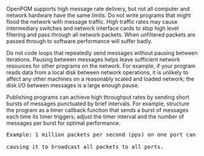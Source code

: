OpenPGM supports high message rate delivery, but not all computer and network hardware have the same limits.  Do not write programs that might flood the network with message traffic. High traffic rates may cause intermediary switches and network interface cards to stop high level filtering and pass through all network packets.  When unfiltered packets are passed through to software performance will suffer badly.

Do not code loops that repeatedly send messages without pausing between iterations. Pausing between messages helps leave sufficient network resources for other programs on the network. For example, if your program reads data from a local disk between network operations, it is unlikely to affect any other machines on a reasonably scaled and loaded network; the disk I/O between messages is a large enough pause.

Publishing programs can achieve high throughput rates by sending short bursts of messages punctuated by brief intervals. For example, structure the program as a timer callback function that sends a burst of messages each time its timer triggers; adjust the timer interval and the number of messages per burst for optimal performance.

<pre>
Example: 1 million packets per second (pps) on one port can flood an Alteon layer 2/3 switch<br>
causing it to broadcast all packets to all ports.<br>
</pre>